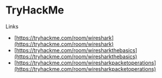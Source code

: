 # TryHackMe

Links
- [https://tryhackme.com/room/wireshark](https://tryhackme.com/room/wireshark)
- [https://tryhackme.com/room/wiresharkthebasics](https://tryhackme.com/room/wiresharkthebasics)
- [https://tryhackme.com/room/wiresharkpacketoperations](https://tryhackme.com/room/wiresharkpacketoperations)

